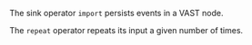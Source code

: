 The sink operator `import` persists events in a VAST node.

The `repeat` operator repeats its input a given number of times.
